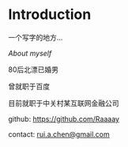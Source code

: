 # Introduction

一个写字的地方...

_About myself_

80后北漂已婚男

曾就职于百度

目前就职于中关村某互联网金融公司

github: https://github.com/Raaaay

contact: rui.a.chen@gmail.com


